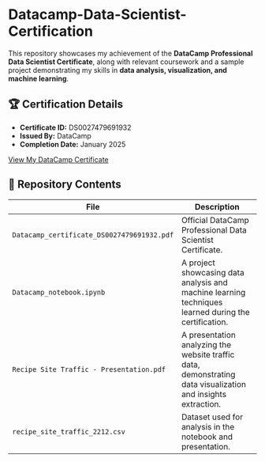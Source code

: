 # Datacamp-Data-Scientist-Certification

This repository showcases my achievement of the **DataCamp Professional Data Scientist Certificate**, along with relevant coursework and a sample project demonstrating my skills in **data analysis, visualization, and machine learning**.  

## 🏆 Certification Details  
- **Certificate ID:** DS0027479691932  
- **Issued By:** DataCamp  
- **Completion Date:** January 2025  

[View My DataCamp Certificate]([https://github.com/Radib-BK/Datacamp-Data-Scientist-Certification-Project/Datacamp_certificate_DS0027479691932.pdf](https://github.com/Radib-BK/Datacamp-Data-Scientist-Certification-Project/blob/main/Datacamp_certificate_DS0027479691932.pdf))
  
## 📂 Repository Contents  

| File | Description |
|------|------------|
| `Datacamp_certificate_DS0027479691932.pdf` | Official DataCamp Professional Data Scientist Certificate. |
| `Datacamp_notebook.ipynb` | A project showcasing data analysis and machine learning techniques learned during the certification. |
| `Recipe Site Traffic - Presentation.pdf` | A presentation analyzing the website traffic data, demonstrating data visualization and insights extraction. |
| `recipe_site_traffic_2212.csv` | Dataset used for analysis in the notebook and presentation. |
